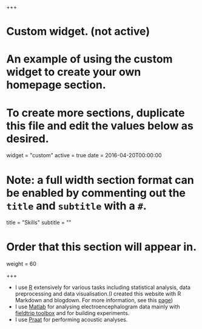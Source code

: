 +++
# Custom widget. (not active)
# An example of using the custom widget to create your own homepage section.
# To create more sections, duplicate this file and edit the values below as desired.
widget = "custom"
active = true
date = 2016-04-20T00:00:00

# Note: a full width section format can be enabled by commenting out the `title` and `subtitle` with a `#`.
title = "Skills"
subtitle = ""

# Order that this section will appear in.
weight = 60

+++

* I use [R](https://www.r-project.org/) extensively for various tasks including statistical analysis, data preprocessing and data visualisation.(I created this website with R Markdown and blogdown. For more information, see this [page](https://bookdown.org/yihui/blogdown/))<br/>
* I use [Matlab](https://uk.mathworks.com/products/matlab.html) for analysing electroencephalogram data mainly with [fieldtrip toolbox](http://www.fieldtriptoolbox.org/) and for building experiments.<br/>
* I use [Praat](https://www.fon.hum.uva.nl/praat/) for performing acoustic analyses.